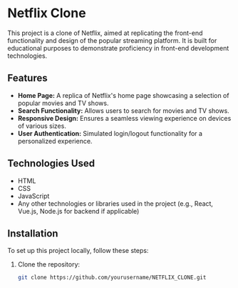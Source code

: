 # Netflix Clone

This project is a clone of Netflix, aimed at replicating the front-end functionality and design of the popular streaming platform. It is built for educational purposes to demonstrate proficiency in front-end development technologies.

## Features

- **Home Page:** A replica of Netflix's home page showcasing a selection of popular movies and TV shows.
- **Search Functionality:** Allows users to search for movies and TV shows.
- **Responsive Design:** Ensures a seamless viewing experience on devices of various sizes.
- **User Authentication:** Simulated login/logout functionality for a personalized experience.

## Technologies Used

- HTML
- CSS
- JavaScript
- Any other technologies or libraries used in the project (e.g., React, Vue.js, Node.js for backend if applicable)

## Installation

To set up this project locally, follow these steps:

1. Clone the repository:
   ```bash
   git clone https://github.com/yourusername/NETFLIX_CLONE.git
